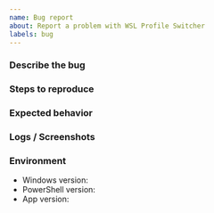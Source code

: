 ```yaml
---
name: Bug report
about: Report a problem with WSL Profile Switcher
labels: bug
---
```


### Describe the bug

### Steps to reproduce

### Expected behavior

### Logs / Screenshots

### Environment
- Windows version:
- PowerShell version:
- App version:
